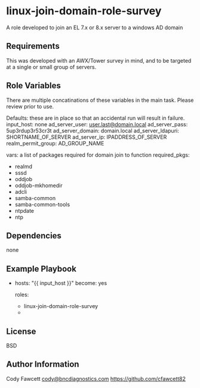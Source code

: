 linux-join-domain-role-survey
=========

A role developed to join an EL 7.x or 8.x server to a windows AD domain

Requirements
------------

This was developed with an AWX/Tower survey in mind, and to be targeted at a single or small group of servers.


Role Variables
--------------
There are multiple concatinations of these variables in the main task. Please review prior to use.

Defaults: these are in place so that an accidental run will result in failure.
input_host: none
ad_server_user: user.last@domain.local
ad_server_pass: 5up3rdup3r53cr3t
ad_server_domain: domain.local
ad_server_ldapuri: SHORTNAME_OF_SERVER
ad_server_ip: IPADDRESS_OF_SERVER
realm_permit_group: AD_GROUP_NAME

vars: a list of packages required for domain join to function
required_pkgs:
  - realmd
  - sssd
  - oddjob
  - oddjob-mkhomedir
  - adcli
  - samba-common
  - samba-common-tools
  - ntpdate
  - ntp


Dependencies
------------

none

Example Playbook
----------------

- hosts: "{{ input_host }}"
  become: yes
  
  roles:
    - linux-join-domain-role-survey
    - 
License
-------

BSD

Author Information
------------------
Cody Fawcett
cody@bncdiagnostics.com
https://github.com/cfawcett82